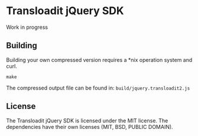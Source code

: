 # Transloadit jQuery SDK

Work in progress

## Building

Building your own compressed version requires a *nix operation system and curl.

    make

The compressed output file can be found in: `build/jquery.transloadit2.js`

## License

The Transloadit jQuery SDK is licensed under the MIT license. The dependencies
have their own licenses (MIT, BSD, PUBLIC DOMAIN).